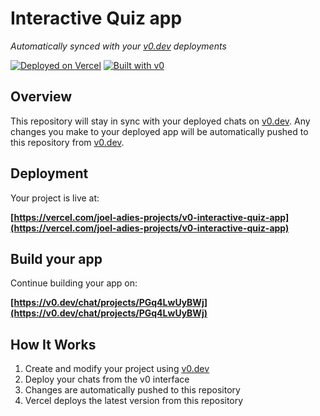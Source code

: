 # Interactive Quiz app

*Automatically synced with your [v0.dev](https://v0.dev) deployments*

[![Deployed on Vercel](https://img.shields.io/badge/Deployed%20on-Vercel-black?style=for-the-badge&logo=vercel)](https://vercel.com/joel-adies-projects/v0-interactive-quiz-app)
[![Built with v0](https://img.shields.io/badge/Built%20with-v0.dev-black?style=for-the-badge)](https://v0.dev/chat/projects/PGq4LwUyBWj)

## Overview

This repository will stay in sync with your deployed chats on [v0.dev](https://v0.dev).
Any changes you make to your deployed app will be automatically pushed to this repository from [v0.dev](https://v0.dev).

## Deployment

Your project is live at:

**[https://vercel.com/joel-adies-projects/v0-interactive-quiz-app](https://vercel.com/joel-adies-projects/v0-interactive-quiz-app)**

## Build your app

Continue building your app on:

**[https://v0.dev/chat/projects/PGq4LwUyBWj](https://v0.dev/chat/projects/PGq4LwUyBWj)**

## How It Works

1. Create and modify your project using [v0.dev](https://v0.dev)
2. Deploy your chats from the v0 interface
3. Changes are automatically pushed to this repository
4. Vercel deploys the latest version from this repository